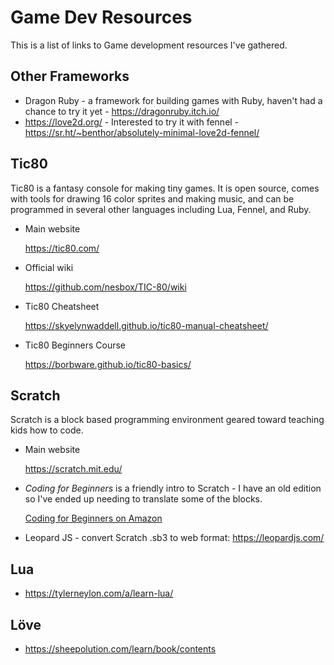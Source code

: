 # Game Dev Resources

This is a list of links to Game development resources I've gathered.

## Other Frameworks

* Dragon Ruby - a framework for building games with Ruby, haven't had a chance to try it yet - <https://dragonruby.itch.io/>
* <https://love2d.org/> - Interested to try it with fennel - <https://sr.ht/~benthor/absolutely-minimal-love2d-fennel/>

## Tic80

Tic80 is a fantasy console for making tiny games. It is open source, comes with tools for drawing 16 color sprites and making music, and can be programmed in several other languages including Lua, Fennel, and Ruby.

* Main website 

  <https://tic80.com/> 
* Official wiki 

  <https://github.com/nesbox/TIC-80/wiki> 
* Tic80 Cheatsheet 

  <https://skyelynwaddell.github.io/tic80-manual-cheatsheet/> 
* Tic80 Beginners Course
  
  <https://borbware.github.io/tic80-basics/>

## Scratch

Scratch is a block based programming environment geared toward teaching kids how to code.

* Main website

  <https://scratch.mit.edu/>
  
* _Coding for Beginners_ is a friendly intro to Scratch - I have an old edition so I've ended up needing to translate some of the blocks.

  [Coding for Beginners on Amazon](https://www.amazon.com/Coding-Beginners-Scratch-Rosie-Dickins/dp/1474975097)
  
* Leopard JS - convert Scratch .sb3 to web format: <https://leopardjs.com/>

## Lua

* <https://tylerneylon.com/a/learn-lua/>

## Löve

* <https://sheepolution.com/learn/book/contents>
